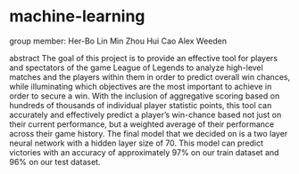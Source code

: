 # machine-learning

group member: 
Her-Bo Lin 
Min Zhou 
Hui Cao 
Alex Weeden 

abstract
The goal of this project is to provide an effective tool for players and spectators of the game League of Legends to analyze high-level matches and the players within them in order to predict overall win chances, while illuminating which objectives are the most important to achieve in order to secure a win. With the inclusion of aggregative scoring based on hundreds of thousands of individual player statistic points, this tool can accurately and effectively predict a player’s win-chance based not just on their current performance, but a weighted average of their performance across their game history. The final model that we decided on is a two layer neural network with a hidden layer size of 70. This model can predict victories with an accuracy of approximately 97% on our train dataset and 96% on our test dataset.

